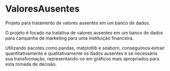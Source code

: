 # ValoresAusentes
 Projeto para tratamento de valores ausentes em um banco de dados.

 O projeto é focado na tratativa de valores ausentes em um banco de dados para campanha de marketing para uma instituição financeira.

 Utilizando pacotes como pandas, matplotlib e seaborn, conseguimos extrair quantitativamente e qualitativamente os dados ausentes e se necessário sua transformação, representando-os em gráficos mais apropriados para esta tomada de decisão.

